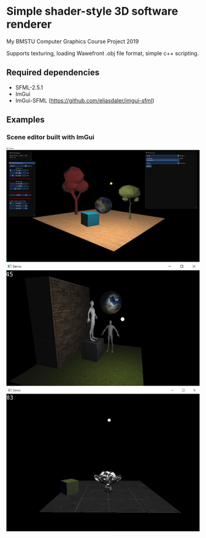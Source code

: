 # Simple shader-style 3D software renderer

My BMSTU Computer Graphics Course Project 2019

Supports texturing, loading Wawefront .obj file format, simple c++ scripting.

## Required dependencies
* SFML-2.5.1
* ImGui
* ImGui-SFML (https://github.com/eliasdaler/imgui-sfml)

## Examples 
### Scene editor built with ImGui
![Screenshot1](/SoftwareRenderer/assets/demo_scr_01.png)
![Screenshot2](/SoftwareRenderer/assets/demo_scr_03.png)
![Screenshot3](/SoftwareRenderer/assets/demo_scr_02.png)
